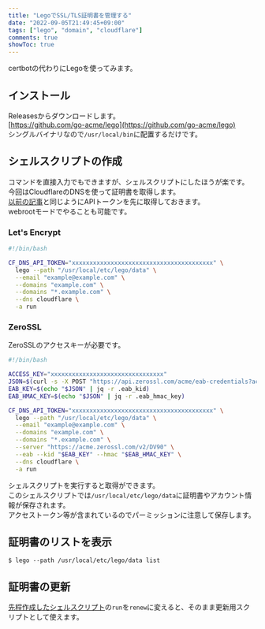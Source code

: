 ```yaml
---
title: "LegoでSSL/TLS証明書を管理する"
date: "2022-09-05T21:49:45+09:00"
tags: ["lego", "domain", "cloudflare"]
comments: true
showToc: true
---
```


certbotの代わりにLegoを使ってみます。

## インストール

Releasesからダウンロードします。  
[https://github.com/go-acme/lego](https://github.com/go-acme/lego)  
シングルバイナリなので`/usr/local/bin`に配置するだけです。

## シェルスクリプトの作成

コマンドを直接入力でもできますが、シェルスクリプトにしたほうが楽です。  
今回はCloudflareのDNSを使って証明書を取得します。  
[以前の記事](/posts/20220217/cloudflaredns-certbot/)と同じようにAPIトークンを先に取得しておきます。  
webrootモードでやることも可能です。

### Let's Encrypt

```bash
#!/bin/bash

CF_DNS_API_TOKEN="xxxxxxxxxxxxxxxxxxxxxxxxxxxxxxxxxxxxxxxx" \
  lego --path "/usr/local/etc/lego/data" \
  --email "example@example.com" \
  --domains "example.com" \
  --domains "*.example.com" \
  --dns cloudflare \
  -a run
```

### ZeroSSL

ZeroSSLのアクセスキーが必要です。

```bash
#!/bin/bash

ACCESS_KEY="xxxxxxxxxxxxxxxxxxxxxxxxxxxxxxxx"
JSON=$(curl -s -X POST "https://api.zerossl.com/acme/eab-credentials?access_key=$ACCESS_KEY")
EAB_KEY=$(echo "$JSON" | jq -r .eab_kid)
EAB_HMAC_KEY=$(echo "$JSON" | jq -r .eab_hmac_key)

CF_DNS_API_TOKEN="xxxxxxxxxxxxxxxxxxxxxxxxxxxxxxxxxxxxxxxx" \
  lego --path "/usr/local/etc/lego/data" \
  --email "example@example.com" \
  --domains "example.com" \
  --domains "*.example.com" \
  --server "https://acme.zerossl.com/v2/DV90" \
  --eab --kid "$EAB_KEY" --hmac "$EAB_HMAC_KEY" \
  --dns cloudflare \
  -a run
```

シェルスクリプトを実行すると取得ができます。  
このシェルスクリプトでは`/usr/local/etc/lego/data`に証明書やアカウント情報が保存されます。  
アクセストークン等が含まれているのでパーミッションに注意して保存します。

## 証明書のリストを表示

```
$ lego --path /usr/local/etc/lego/data list
```

## 証明書の更新

[先程作成したシェルスクリプト](#シェルスクリプトの作成)の`run`を`renew`に変えると、そのまま更新用スクリプトとして使えます。